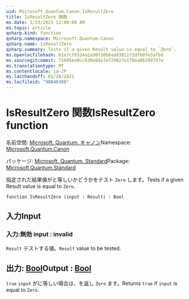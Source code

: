 ```yaml
---
uid: Microsoft.Quantum.Canon.IsResultZero
title: IsResultZero 関数
ms.date: 1/23/2021 12:00:00 AM
ms.topic: article
qsharp.kind: function
qsharp.namespace: Microsoft.Quantum.Canon
qsharp.name: IsResultZero
qsharp.summary: Tests if a given Result value is equal to `Zero`.
ms.openlocfilehash: b1e7cf6324a2a90f10b6aa93811f2df60fe3afbd
ms.sourcegitcommit: 71605ea9cc630e84e7ef29027e1f0ea06299747e
ms.translationtype: MT
ms.contentlocale: ja-JP
ms.lasthandoff: 01/26/2021
ms.locfileid: "98840308"
---
```

# <a name="isresultzero-function"></a><span data-ttu-id="89970-102">IsResultZero 関数</span><span class="sxs-lookup"><span data-stu-id="89970-102">IsResultZero function</span></span>

<span data-ttu-id="89970-103">名前空間: [Microsoft. Quantum. キャノン](xref:Microsoft.Quantum.Canon)</span><span class="sxs-lookup"><span data-stu-id="89970-103">Namespace: [Microsoft.Quantum.Canon](xref:Microsoft.Quantum.Canon)</span></span>

<span data-ttu-id="89970-104">パッケージ: [Microsoft. Quantum. Standard](https://nuget.org/packages/Microsoft.Quantum.Standard)</span><span class="sxs-lookup"><span data-stu-id="89970-104">Package: [Microsoft.Quantum.Standard](https://nuget.org/packages/Microsoft.Quantum.Standard)</span></span>


<span data-ttu-id="89970-105">指定された結果値がと等しいかどうかをテスト `Zero` します。</span><span class="sxs-lookup"><span data-stu-id="89970-105">Tests if a given Result value is equal to `Zero`.</span></span>

```qsharp
function IsResultZero (input : Result) : Bool
```


## <a name="input"></a><span data-ttu-id="89970-106">入力</span><span class="sxs-lookup"><span data-stu-id="89970-106">Input</span></span>

### <a name="input--__invalidresult__"></a><span data-ttu-id="89970-107">入力:__無効 <Result>__</span><span class="sxs-lookup"><span data-stu-id="89970-107">input : __invalid<Result>__</span></span>

<span data-ttu-id="89970-108">`Result` テストする値。</span><span class="sxs-lookup"><span data-stu-id="89970-108">`Result` value to be tested.</span></span>



## <a name="output--bool"></a><span data-ttu-id="89970-109">出力: [Bool](xref:microsoft.quantum.lang-ref.bool)</span><span class="sxs-lookup"><span data-stu-id="89970-109">Output : [Bool](xref:microsoft.quantum.lang-ref.bool)</span></span>

<span data-ttu-id="89970-110">`true` `input` がに等しい場合は、を返し `Zero` ます。</span><span class="sxs-lookup"><span data-stu-id="89970-110">Returns `true` if `input` is equal to `Zero`.</span></span>